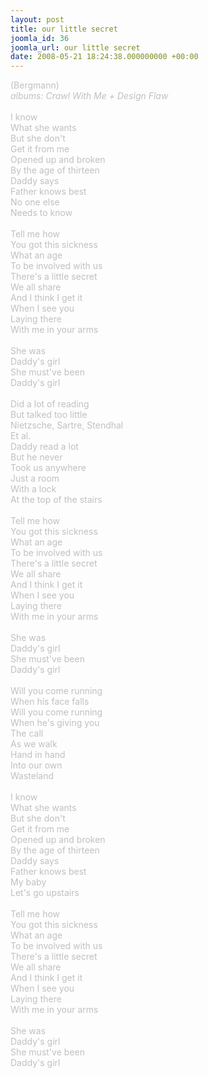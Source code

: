 ```yaml
---
layout: post
title: our little secret
joomla_id: 36
joomla_url: our little secret
date: 2008-05-21 18:24:38.000000000 +00:00
---
```

<span style="color: #c0c0c0">(Bergmann)<br />
<i>albums: Crawl With Me + Design Flaw</i><br />
<br />
I know<br />
What she wants<br />
But she don't<br />
Get it from me<br />
Opened up and broken<br />
By the age of thirteen<br />
Daddy says<br />
Father knows best<br />
No one else<br />
Needs to know<br />
<br />
Tell me how<br />
You got this sickness<br />
What an age<br />
To be involved with us<br />
There's a little secret<br />
We all share<br />
And I think I get it<br />
When I see you<br />
Laying there<br />
With me in your arms<br />
<br />
She was<br />
Daddy's girl<br />
She must've been<br />
Daddy's girl<br />
<br />
Did a lot of reading<br />
But talked too little<br />
Nietzsche, Sartre, Stendhal<br />
Et al.<br />
Daddy read a lot<br />
But he never<br />
Took us anywhere<br />
Just a room<br />
With a lock<br />
At the top of the stairs<br />
<br />
Tell me how<br />
You got this sickness<br />
What an age<br />
To be involved with us<br />
There's a little secret<br />
We all share<br />
And I think I get it<br />
When I see you<br />
Laying there<br />
With me in your arms<br />
<br />
She was<br />
Daddy's girl<br />
She must've been<br />
Daddy's girl<br />
<br />
Will you come running<br />
When his face falls<br />
Will you come running<br />
When he's giving you<br />
The call<br />
As we walk<br />
Hand in hand<br />
Into our own<br />
Wasteland<br />
<br />
I know<br />
What she wants<br />
But she don't<br />
Get it from me<br />
Opened up and broken<br />
By the age of thirteen<br />
Daddy says<br />
Father knows best<br />
My baby<br />
Let's go upstairs<br />
<br />
Tell me how<br />
You got this sickness<br />
What an age<br />
To be involved with us<br />
There's a little secret<br />
We all share<br />
And I think I get it<br />
When I see you<br />
Laying there<br />
With me in your arms<br />
<br />
She was<br />
Daddy's girl<br />
She must've been<br />
Daddy's girl<br />
</span>
